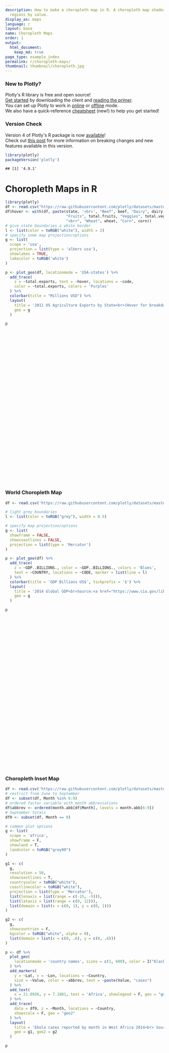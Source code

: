 ```yaml
---
description: How to make a choropleth map in R. A choropleth map shades geographic
  regions by value.
display_as: maps
language: r
layout: base
name: Choropleth Maps
order: 1
output:
  html_document:
    keep_md: true
page_type: example_index
permalink: r/choropleth-maps/
thumbnail: thumbnail/choropleth.jpg
---
```



### New to Plotly?

Plotly's R library is free and open source!<br>
[Get started](https://plot.ly/r/getting-started/) by downloading the client and [reading the primer](https://plot.ly/r/getting-started/).<br>
You can set up Plotly to work in [online](https://plot.ly/r/getting-started/#hosting-graphs-in-your-online-plotly-account) or [offline](https://plot.ly/r/offline/) mode.<br>
We also have a quick-reference [cheatsheet](https://images.plot.ly/plotly-documentation/images/r_cheat_sheet.pdf) (new!) to help you get started!

### Version Check

Version 4 of Plotly's R package is now [available](https://plot.ly/r/getting-started/#installation)!<br>
Check out [this post](http://moderndata.plot.ly/upgrading-to-plotly-4-0-and-above/) for more information on breaking changes and new features available in this version.

```r
library(plotly)
packageVersion('plotly')
```

```
## [1] '4.9.1'
```

# Choropleth Maps in R

```r
library(plotly)
df <- read.csv("https://raw.githubusercontent.com/plotly/datasets/master/2011_us_ag_exports.csv")
df$hover <- with(df, paste(state, '<br>', "Beef", beef, "Dairy", dairy, "<br>",
                           "Fruits", total.fruits, "Veggies", total.veggies,
                           "<br>", "Wheat", wheat, "Corn", corn))
# give state boundaries a white border
l <- list(color = toRGB("white"), width = 2)
# specify some map projection/options
g <- list(
  scope = 'usa',
  projection = list(type = 'albers usa'),
  showlakes = TRUE,
  lakecolor = toRGB('white')
)

p <- plot_geo(df, locationmode = 'USA-states') %>%
  add_trace(
    z = ~total.exports, text = ~hover, locations = ~code,
    color = ~total.exports, colors = 'Purples'
  ) %>%
  colorbar(title = "Millions USD") %>%
  layout(
    title = '2011 US Agriculture Exports by State<br>(Hover for breakdown)',
    geo = g
  )

p
```

<div id="htmlwidget-4cb33e378d776ffa10d1" style="width:672px;height:480px;" class="plotly html-widget"></div>
<script type="application/json" data-for="htmlwidget-4cb33e378d776ffa10d1">{"x":{"visdat":{"13652ec9bf85":["function () ","plotlyVisDat"]},"cur_data":"13652ec9bf85","attrs":{"13652ec9bf85":{"locationmode":"USA-states","alpha_stroke":1,"sizes":[10,100],"spans":[1,20],"z":{},"text":{},"locations":{},"color":{},"colors":"Purples","inherit":true}},"layout":{"margin":{"b":40,"l":60,"t":25,"r":10},"mapType":"geo","scene":{"zaxis":{"title":"total.exports"}},"geo":{"domain":{"x":[0,1],"y":[0,1]},"scope":"usa","projection":{"type":"albers usa"},"showlakes":true,"lakecolor":"rgba(255,255,255,1)"},"hovermode":"closest","showlegend":false,"legend":{"yanchor":"top","y":0.5},"title":"2011 US Agriculture Exports by State<br>(Hover for breakdown)"},"source":"A","config":{"showSendToCloud":false},"data":[{"colorbar":{"title":"Millions USD","ticklen":2,"len":0.5,"lenmode":"fraction","y":1,"yanchor":"top"},"colorscale":[["0","rgba(252,251,253,1)"],["0.0416666666666667","rgba(248,246,250,1)"],["0.0833333333333333","rgba(243,242,248,1)"],["0.125","rgba(239,237,245,1)"],["0.166666666666667","rgba(232,231,242,1)"],["0.208333333333333","rgba(225,224,238,1)"],["0.25","rgba(218,218,235,1)"],["0.291666666666667","rgba(208,208,230,1)"],["0.333333333333333","rgba(198,199,225,1)"],["0.375","rgba(188,189,220,1)"],["0.416666666666667","rgba(178,177,213,1)"],["0.458333333333333","rgba(168,166,207,1)"],["0.5","rgba(158,154,200,1)"],["0.541666666666667","rgba(148,144,195,1)"],["0.583333333333333","rgba(138,135,191,1)"],["0.625","rgba(128,125,186,1)"],["0.666666666666667","rgba(121,110,178,1)"],["0.708333333333333","rgba(114,96,171,1)"],["0.75","rgba(106,81,163,1)"],["0.791666666666667","rgba(99,67,156,1)"],["0.833333333333333","rgba(92,54,150,1)"],["0.875","rgba(84,39,143,1)"],["0.916666666666667","rgba(77,28,137,1)"],["0.958333333333333","rgba(70,16,131,1)"],["1","rgba(63,0,125,1)"]],"showscale":true,"locationmode":"USA-states","z":[1390.63,13.31,1463.17,3586.02,16472.88,1851.33,259.62,282.19,3764.09,2860.84,401.84,2078.89,8709.48,5050.23,11273.76,4589.01,1889.15,1914.23,278.37,692.75,248.65,3164.16,7192.33,2170.8,3933.42,1718,7114.13,139.89,73.06,500.4,751.58,1488.9,3806.05,3761.96,3979.79,1646.41,1794.57,1969.87,31.59,929.93,3770.19,1535.13,6648.22,453.39,180.14,1146.48,3894.81,138.89,3090.23,349.69],"text":["Alabama <br> Beef 34.4 Dairy 4.06 <br> Fruits 25.11 Veggies 14.33 <br> Wheat 70 Corn 34.9","Alaska <br> Beef 0.2 Dairy 0.19 <br> Fruits 0 Veggies 1.56 <br> Wheat 0 Corn 0","Arizona <br> Beef 71.3 Dairy 105.48 <br> Fruits 60.27 Veggies 386.91 <br> Wheat 48.7 Corn 7.3","Arkansas <br> Beef 53.2 Dairy 3.53 <br> Fruits 6.88 Veggies 11.45 <br> Wheat 114.5 Corn 69.5","California <br> Beef 228.7 Dairy 929.95 <br> Fruits 8736.4 Veggies 2106.79 <br> Wheat 249.3 Corn 34.6","Colorado <br> Beef 261.4 Dairy 71.94 <br> Fruits 17.99 Veggies 118.27 <br> Wheat 400.5 Corn 183.2","Connecticut <br> Beef 1.1 Dairy 9.49 <br> Fruits 13.1 Veggies 11.16 <br> Wheat 0 Corn 0","Delaware <br> Beef 0.4 Dairy 2.3 <br> Fruits 1.53 Veggies 20.03 <br> Wheat 22.9 Corn 26.9","Florida <br> Beef 42.6 Dairy 66.31 <br> Fruits 1371.36 Veggies 450.86 <br> Wheat 1.8 Corn 3.5","Georgia <br> Beef 31 Dairy 38.38 <br> Fruits 233.51 Veggies 154.77 <br> Wheat 65.4 Corn 57.8","Hawaii <br> Beef 4 Dairy 1.16 <br> Fruits 55.51 Veggies 24.83 <br> Wheat 0 Corn 0","Idaho <br> Beef 119.8 Dairy 294.6 <br> Fruits 21.64 Veggies 319.19 <br> Wheat 568.2 Corn 24","Illinois <br> Beef 53.7 Dairy 45.82 <br> Fruits 12.53 Veggies 39.95 <br> Wheat 223.8 Corn 2228.5","Indiana <br> Beef 21.9 Dairy 89.7 <br> Fruits 12.98 Veggies 37.89 <br> Wheat 114 Corn 1123.2","Iowa <br> Beef 289.8 Dairy 107 <br> Fruits 3.24 Veggies 7.1 <br> Wheat 3.1 Corn 2529.8","Kansas <br> Beef 659.3 Dairy 65.45 <br> Fruits 3.11 Veggies 9.32 <br> Wheat 1426.5 Corn 457.3","Kentucky <br> Beef 54.8 Dairy 28.27 <br> Fruits 6.6 Veggies 0 <br> Wheat 149.3 Corn 179.1","Louisiana <br> Beef 19.8 Dairy 6.02 <br> Fruits 17.83 Veggies 17.25 <br> Wheat 78.7 Corn 91.4","Maine <br> Beef 1.4 Dairy 16.18 <br> Fruits 52.01 Veggies 62.9 <br> Wheat 0 Corn 0","Maryland <br> Beef 5.6 Dairy 24.81 <br> Fruits 12.9 Veggies 20.43 <br> Wheat 55.8 Corn 54.1","Massachusetts <br> Beef 0.6 Dairy 5.81 <br> Fruits 80.83 Veggies 21.13 <br> Wheat 0 Corn 0","Michigan <br> Beef 37.7 Dairy 214.82 <br> Fruits 257.69 Veggies 189.96 <br> Wheat 247 Corn 381.5","Minnesota <br> Beef 112.3 Dairy 218.05 <br> Fruits 7.91 Veggies 120.37 <br> Wheat 538.1 Corn 1264.3","Mississippi <br> Beef 12.8 Dairy 5.45 <br> Fruits 17.04 Veggies 27.87 <br> Wheat 102.2 Corn 110","Missouri <br> Beef 137.2 Dairy 34.26 <br> Fruits 13.18 Veggies 17.9 <br> Wheat 161.7 Corn 428.8","Montana <br> Beef 105 Dairy 6.82 <br> Fruits 3.3 Veggies 45.27 <br> Wheat 1198.1 Corn 5.4","Nebraska <br> Beef 762.2 Dairy 30.07 <br> Fruits 2.16 Veggies 53.5 <br> Wheat 292.3 Corn 1735.9","Nevada <br> Beef 21.8 Dairy 16.57 <br> Fruits 1.19 Veggies 27.93 <br> Wheat 5.4 Corn 0","New Hampshire <br> Beef 0.6 Dairy 7.46 <br> Fruits 7.98 Veggies 4.5 <br> Wheat 0 Corn 0","New Jersey <br> Beef 0.8 Dairy 3.37 <br> Fruits 109.45 Veggies 56.54 <br> Wheat 6.7 Corn 10.1","New Mexico <br> Beef 117.2 Dairy 191.01 <br> Fruits 101.9 Veggies 43.88 <br> Wheat 13.9 Corn 11.2","New York <br> Beef 22.2 Dairy 331.8 <br> Fruits 202.56 Veggies 143.37 <br> Wheat 29.9 Corn 106.1","North Carolina <br> Beef 24.8 Dairy 24.9 <br> Fruits 74.47 Veggies 150.45 <br> Wheat 200.3 Corn 92.2","North Dakota <br> Beef 78.5 Dairy 8.14 <br> Fruits 0.25 Veggies 130.79 <br> Wheat 1664.5 Corn 236.1","Ohio <br> Beef 36.2 Dairy 134.57 <br> Fruits 27.21 Veggies 53.53 <br> Wheat 207.4 Corn 535.1","Oklahoma <br> Beef 337.6 Dairy 24.35 <br> Fruits 9.24 Veggies 8.9 <br> Wheat 324.8 Corn 27.5","Oregon <br> Beef 58.8 Dairy 63.66 <br> Fruits 315.04 Veggies 126.5 <br> Wheat 320.3 Corn 11.7","Pennsylvania <br> Beef 50.9 Dairy 280.87 <br> Fruits 89.48 Veggies 38.26 <br> Wheat 41 Corn 112.1","Rhode Island <br> Beef 0.1 Dairy 0.52 <br> Fruits 2.83 Veggies 3.02 <br> Wheat 0 Corn 0","South Carolina <br> Beef 15.2 Dairy 7.62 <br> Fruits 53.45 Veggies 42.66 <br> Wheat 55.3 Corn 32.1","South Dakota <br> Beef 193.5 Dairy 46.77 <br> Fruits 0.8 Veggies 4.06 <br> Wheat 704.5 Corn 643.6","Tennessee <br> Beef 51.1 Dairy 21.18 <br> Fruits 6.23 Veggies 24.67 <br> Wheat 100 Corn 88.8","Texas <br> Beef 961 Dairy 240.55 <br> Fruits 99.9 Veggies 115.23 <br> Wheat 309.7 Corn 167.2","Utah <br> Beef 27.9 Dairy 48.6 <br> Fruits 12.34 Veggies 6.6 <br> Wheat 42.8 Corn 5.3","Vermont <br> Beef 6.2 Dairy 65.98 <br> Fruits 8.01 Veggies 4.05 <br> Wheat 0 Corn 0","Virginia <br> Beef 39.5 Dairy 47.85 <br> Fruits 36.48 Veggies 27.25 <br> Wheat 77.5 Corn 39.5","Washington <br> Beef 59.2 Dairy 154.18 <br> Fruits 1738.57 Veggies 363.79 <br> Wheat 786.3 Corn 29.5","West Virginia <br> Beef 12 Dairy 3.9 <br> Fruits 11.54 Veggies 0 <br> Wheat 1.6 Corn 3.5","Wisconsin <br> Beef 107.3 Dairy 633.6 <br> Fruits 133.8 Veggies 148.99 <br> Wheat 96.7 Corn 460.5","Wyoming <br> Beef 75.1 Dairy 2.89 <br> Fruits 0.17 Veggies 10.23 <br> Wheat 20.7 Corn 9"],"locations":["AL","AK","AZ","AR","CA","CO","CT","DE","FL","GA","HI","ID","IL","IN","IA","KS","KY","LA","ME","MD","MA","MI","MN","MS","MO","MT","NE","NV","NH","NJ","NM","NY","NC","ND","OH","OK","OR","PA","RI","SC","SD","TN","TX","UT","VT","VA","WA","WV","WI","WY"],"type":"choropleth","marker":{"line":{"colorbar":{"title":"","ticklen":2},"cmin":13.31,"cmax":16472.88,"colorscale":[["0","rgba(252,251,253,1)"],["0.0416666666666667","rgba(248,246,250,1)"],["0.0833333333333333","rgba(243,242,248,1)"],["0.125","rgba(239,237,245,1)"],["0.166666666666667","rgba(232,231,242,1)"],["0.208333333333333","rgba(225,224,238,1)"],["0.25","rgba(218,218,235,1)"],["0.291666666666667","rgba(208,208,230,1)"],["0.333333333333333","rgba(198,199,225,1)"],["0.375","rgba(188,189,220,1)"],["0.416666666666667","rgba(178,177,213,1)"],["0.458333333333333","rgba(168,166,207,1)"],["0.5","rgba(158,154,200,1)"],["0.541666666666667","rgba(148,144,195,1)"],["0.583333333333333","rgba(138,135,191,1)"],["0.625","rgba(128,125,186,1)"],["0.666666666666667","rgba(121,110,178,1)"],["0.708333333333333","rgba(114,96,171,1)"],["0.75","rgba(106,81,163,1)"],["0.791666666666667","rgba(99,67,156,1)"],["0.833333333333333","rgba(92,54,150,1)"],["0.875","rgba(84,39,143,1)"],["0.916666666666667","rgba(77,28,137,1)"],["0.958333333333333","rgba(70,16,131,1)"],["1","rgba(63,0,125,1)"]],"showscale":false,"color":[1390.63,13.31,1463.17,3586.02,16472.88,1851.33,259.62,282.19,3764.09,2860.84,401.84,2078.89,8709.48,5050.23,11273.76,4589.01,1889.15,1914.23,278.37,692.75,248.65,3164.16,7192.33,2170.8,3933.42,1718,7114.13,139.89,73.06,500.4,751.58,1488.9,3806.05,3761.96,3979.79,1646.41,1794.57,1969.87,31.59,929.93,3770.19,1535.13,6648.22,453.39,180.14,1146.48,3894.81,138.89,3090.23,349.69]}},"geo":"geo","frame":null}],"highlight":{"on":"plotly_click","persistent":false,"dynamic":false,"selectize":false,"opacityDim":0.2,"selected":{"opacity":1},"debounce":0},"shinyEvents":["plotly_hover","plotly_click","plotly_selected","plotly_relayout","plotly_brushed","plotly_brushing","plotly_clickannotation","plotly_doubleclick","plotly_deselect","plotly_afterplot","plotly_sunburstclick"],"base_url":"https://plot.ly"},"evals":[],"jsHooks":[]}</script>


### World Choropleth Map


```r
df <- read.csv('https://raw.githubusercontent.com/plotly/datasets/master/2014_world_gdp_with_codes.csv')

# light grey boundaries
l <- list(color = toRGB("grey"), width = 0.5)

# specify map projection/options
g <- list(
  showframe = FALSE,
  showcoastlines = FALSE,
  projection = list(type = 'Mercator')
)

p <- plot_geo(df) %>%
  add_trace(
    z = ~GDP..BILLIONS., color = ~GDP..BILLIONS., colors = 'Blues',
    text = ~COUNTRY, locations = ~CODE, marker = list(line = l)
  ) %>%
  colorbar(title = 'GDP Billions US$', tickprefix = '$') %>%
  layout(
    title = '2014 Global GDP<br>Source:<a href="https://www.cia.gov/library/publications/the-world-factbook/fields/2195.html">CIA World Factbook</a>',
    geo = g
  )

p
```

<div id="htmlwidget-4e573d8f55eabaa343f7" style="width:672px;height:480px;" class="plotly html-widget"></div>
<script type="application/json" data-for="htmlwidget-4e573d8f55eabaa343f7">{"x":{"visdat":{"136549ee424d":["function () ","plotlyVisDat"]},"cur_data":"136549ee424d","attrs":{"136549ee424d":{"alpha_stroke":1,"sizes":[10,100],"spans":[1,20],"z":{},"color":{},"colors":"Blues","text":{},"locations":{},"marker":{"line":{"color":"rgba(190,190,190,1)","width":0.5}},"inherit":true}},"layout":{"margin":{"b":40,"l":60,"t":25,"r":10},"mapType":"geo","scene":{"zaxis":{"title":"GDP..BILLIONS."}},"geo":{"domain":{"x":[0,1],"y":[0,1]},"showframe":false,"showcoastlines":false,"projection":{"type":"Mercator"}},"hovermode":"closest","showlegend":false,"legend":{"yanchor":"top","y":0.5},"title":"2014 Global GDP<br>Source:<a href=\"https://www.cia.gov/library/publications/the-world-factbook/fields/2195.html\">CIA World Factbook<\/a>"},"source":"A","config":{"showSendToCloud":false},"data":[{"colorbar":{"title":"GDP Billions US$","ticklen":2,"len":0.5,"lenmode":"fraction","y":1,"yanchor":"top","tickprefix":"$"},"colorscale":[["0","rgba(247,251,255,1)"],["0.0416666666666667","rgba(239,246,252,1)"],["0.0833333333333333","rgba(230,240,250,1)"],["0.125","rgba(222,235,247,1)"],["0.166666666666667","rgba(214,230,244,1)"],["0.208333333333333","rgba(206,224,242,1)"],["0.25","rgba(198,219,239,1)"],["0.291666666666667","rgba(185,213,234,1)"],["0.333333333333333","rgba(172,208,230,1)"],["0.375","rgba(158,202,225,1)"],["0.416666666666667","rgba(142,193,221,1)"],["0.458333333333333","rgba(125,183,218,1)"],["0.5","rgba(107,174,214,1)"],["0.541666666666667","rgba(94,165,209,1)"],["0.583333333333333","rgba(81,155,203,1)"],["0.625","rgba(66,146,198,1)"],["0.666666666666667","rgba(57,135,192,1)"],["0.708333333333333","rgba(46,124,187,1)"],["0.75","rgba(33,113,181,1)"],["0.791666666666667","rgba(27,102,173,1)"],["0.833333333333333","rgba(19,91,164,1)"],["0.875","rgba(8,81,156,1)"],["0.916666666666667","rgba(9,70,139,1)"],["0.958333333333333","rgba(9,59,123,1)"],["1","rgba(8,48,107,1)"]],"showscale":true,"z":[21.71,13.4,227.8,0.75,4.8,131.4,0.18,1.24,536.2,10.88,2.52,1483,436.1,77.91,8.65,34.05,186.6,4.28,75.25,527.8,1.67,9.24,5.2,2.09,34.08,19.55,16.3,2244,1.1,17.43,55.08,13.38,65.29,3.04,1.98,16.9,32.16,1794,2.25,1.73,15.84,264.1,10360,400.1,0.72,32.67,14.11,0.18,50.46,33.96,57.18,77.15,5.6,21.34,205.6,347.2,1.58,0.51,64.05,100.5,284.9,25.14,15.4,3.87,26.36,49.86,0.16,2.32,4.17,276.3,2902,7.15,20.68,0.92,16.13,3820,35.48,1.85,246.4,2.16,0.84,4.6,58.3,2.74,1.04,6.77,3.14,8.92,19.37,292.7,129.7,16.2,2048,856.1,402.7,232.2,245.8,4.08,305,2129,13.92,4770,5.77,36.55,225.6,62.72,0.16,28,1410,5.99,179.3,7.65,11.71,32.82,47.5,2.46,2.07,49.34,5.11,48.72,63.93,51.68,10.92,11.19,4.41,336.9,2.41,12.04,10.57,0.18,4.29,12.72,1296,0.34,7.74,6.06,11.73,4.66,112.6,16.59,13.11,19.64,880.4,11.1,201,11.85,594.3,8.29,0.01,1.23,511.6,80.54,237.5,0.65,44.69,16.1,31.3,208.2,284.6,552.2,228.2,93.52,212,199,2057,8,0.81,1.35,0.56,0.22,0.75,0.83,1.86,0.36,777.9,15.88,42.65,1.47,5.41,307.9,304.1,99.75,49.93,1.16,2.37,341.2,11.89,1400,71.57,70.03,5.27,3.84,559.1,679,64.7,529.5,9.16,36.62,373.8,4.51,4.84,0.49,29.63,49.12,813.3,43.5,0.04,26.09,134.9,416.4,2848,17420,55.6,63.08,0.82,209.2,187.8,5.08,6.64,45.45,25.61,13.74],"text":["Afghanistan","Albania","Algeria","American Samoa","Andorra","Angola","Anguilla","Antigua and Barbuda","Argentina","Armenia","Aruba","Australia","Austria","Azerbaijan","Bahamas, The","Bahrain","Bangladesh","Barbados","Belarus","Belgium","Belize","Benin","Bermuda","Bhutan","Bolivia","Bosnia and Herzegovina","Botswana","Brazil","British Virgin Islands","Brunei","Bulgaria","Burkina Faso","Burma","Burundi","Cabo Verde","Cambodia","Cameroon","Canada","Cayman Islands","Central African Republic","Chad","Chile","China","Colombia","Comoros","Congo, Democratic Republic of the","Congo, Republic of the","Cook Islands","Costa Rica","Cote d'Ivoire","Croatia","Cuba","Curacao","Cyprus","Czech Republic","Denmark","Djibouti","Dominica","Dominican Republic","Ecuador","Egypt","El Salvador","Equatorial Guinea","Eritrea","Estonia","Ethiopia","Falkland Islands (Islas Malvinas)","Faroe Islands","Fiji","Finland","France","French Polynesia","Gabon","Gambia, The","Georgia","Germany","Ghana","Gibraltar","Greece","Greenland","Grenada","Guam","Guatemala","Guernsey","Guinea-Bissau","Guinea","Guyana","Haiti","Honduras","Hong Kong","Hungary","Iceland","India","Indonesia","Iran","Iraq","Ireland","Isle of Man","Israel","Italy","Jamaica","Japan","Jersey","Jordan","Kazakhstan","Kenya","Kiribati","Korea, North","Korea, South","Kosovo","Kuwait","Kyrgyzstan","Laos","Latvia","Lebanon","Lesotho","Liberia","Libya","Liechtenstein","Lithuania","Luxembourg","Macau","Macedonia","Madagascar","Malawi","Malaysia","Maldives","Mali","Malta","Marshall Islands","Mauritania","Mauritius","Mexico","Micronesia, Federated States of","Moldova","Monaco","Mongolia","Montenegro","Morocco","Mozambique","Namibia","Nepal","Netherlands","New Caledonia","New Zealand","Nicaragua","Nigeria","Niger","Niue","Northern Mariana Islands","Norway","Oman","Pakistan","Palau","Panama","Papua New Guinea","Paraguay","Peru","Philippines","Poland","Portugal","Puerto Rico","Qatar","Romania","Russia","Rwanda","Saint Kitts and Nevis","Saint Lucia","Saint Martin","Saint Pierre and Miquelon","Saint Vincent and the Grenadines","Samoa","San Marino","Sao Tome and Principe","Saudi Arabia","Senegal","Serbia","Seychelles","Sierra Leone","Singapore","Sint Maarten","Slovakia","Slovenia","Solomon Islands","Somalia","South Africa","South Sudan","Spain","Sri Lanka","Sudan","Suriname","Swaziland","Sweden","Switzerland","Syria","Taiwan","Tajikistan","Tanzania","Thailand","Timor-Leste","Togo","Tonga","Trinidad and Tobago","Tunisia","Turkey","Turkmenistan","Tuvalu","Uganda","Ukraine","United Arab Emirates","United Kingdom","United States","Uruguay","Uzbekistan","Vanuatu","Venezuela","Vietnam","Virgin Islands","West Bank","Yemen","Zambia","Zimbabwe"],"locations":["AFG","ALB","DZA","ASM","AND","AGO","AIA","ATG","ARG","ARM","ABW","AUS","AUT","AZE","BHM","BHR","BGD","BRB","BLR","BEL","BLZ","BEN","BMU","BTN","BOL","BIH","BWA","BRA","VGB","BRN","BGR","BFA","MMR","BDI","CPV","KHM","CMR","CAN","CYM","CAF","TCD","CHL","CHN","COL","COM","COD","COG","COK","CRI","CIV","HRV","CUB","CUW","CYP","CZE","DNK","DJI","DMA","DOM","ECU","EGY","SLV","GNQ","ERI","EST","ETH","FLK","FRO","FJI","FIN","FRA","PYF","GAB","GMB","GEO","DEU","GHA","GIB","GRC","GRL","GRD","GUM","GTM","GGY","GNB","GIN","GUY","HTI","HND","HKG","HUN","ISL","IND","IDN","IRN","IRQ","IRL","IMN","ISR","ITA","JAM","JPN","JEY","JOR","KAZ","KEN","KIR","PRK","KOR","KSV","KWT","KGZ","LAO","LVA","LBN","LSO","LBR","LBY","LIE","LTU","LUX","MAC","MKD","MDG","MWI","MYS","MDV","MLI","MLT","MHL","MRT","MUS","MEX","FSM","MDA","MCO","MNG","MNE","MAR","MOZ","NAM","NPL","NLD","NCL","NZL","NIC","NGA","NER","NIU","MNP","NOR","OMN","PAK","PLW","PAN","PNG","PRY","PER","PHL","POL","PRT","PRI","QAT","ROU","RUS","RWA","KNA","LCA","MAF","SPM","VCT","WSM","SMR","STP","SAU","SEN","SRB","SYC","SLE","SGP","SXM","SVK","SVN","SLB","SOM","ZAF","SSD","ESP","LKA","SDN","SUR","SWZ","SWE","CHE","SYR","TWN","TJK","TZA","THA","TLS","TGO","TON","TTO","TUN","TUR","TKM","TUV","UGA","UKR","ARE","GBR","USA","URY","UZB","VUT","VEN","VNM","VGB","WBG","YEM","ZMB","ZWE"],"marker":{"line":{"colorbar":{"title":"","ticklen":2},"cmin":0.01,"cmax":17420,"colorscale":[["0","rgba(247,251,255,1)"],["0.0416666666666667","rgba(239,246,252,1)"],["0.0833333333333333","rgba(230,240,250,1)"],["0.125","rgba(222,235,247,1)"],["0.166666666666667","rgba(214,230,244,1)"],["0.208333333333333","rgba(206,224,242,1)"],["0.25","rgba(198,219,239,1)"],["0.291666666666667","rgba(185,213,234,1)"],["0.333333333333333","rgba(172,208,230,1)"],["0.375","rgba(158,202,225,1)"],["0.416666666666667","rgba(142,193,221,1)"],["0.458333333333333","rgba(125,183,218,1)"],["0.5","rgba(107,174,214,1)"],["0.541666666666667","rgba(94,165,209,1)"],["0.583333333333333","rgba(81,155,203,1)"],["0.625","rgba(66,146,198,1)"],["0.666666666666667","rgba(57,135,192,1)"],["0.708333333333333","rgba(46,124,187,1)"],["0.75","rgba(33,113,181,1)"],["0.791666666666667","rgba(27,102,173,1)"],["0.833333333333333","rgba(19,91,164,1)"],["0.875","rgba(8,81,156,1)"],["0.916666666666667","rgba(9,70,139,1)"],["0.958333333333333","rgba(9,59,123,1)"],["1","rgba(8,48,107,1)"]],"showscale":false,"color":"rgba(190,190,190,1)","width":0.5}},"type":"choropleth","geo":"geo","frame":null}],"highlight":{"on":"plotly_click","persistent":false,"dynamic":false,"selectize":false,"opacityDim":0.2,"selected":{"opacity":1},"debounce":0},"shinyEvents":["plotly_hover","plotly_click","plotly_selected","plotly_relayout","plotly_brushed","plotly_brushing","plotly_clickannotation","plotly_doubleclick","plotly_deselect","plotly_afterplot","plotly_sunburstclick"],"base_url":"https://plot.ly"},"evals":[],"jsHooks":[]}</script>

### Choropleth Inset Map


```r
df <- read.csv('https://raw.githubusercontent.com/plotly/datasets/master/2014_ebola.csv')
# restrict from June to September
df <- subset(df, Month %in% 6:9)
# ordered factor variable with month abbreviations
df$abbrev <- ordered(month.abb[df$Month], levels = month.abb[6:9])
# September totals
df9 <- subset(df, Month == 9)

# common plot options
g <- list(
  scope = 'africa',
  showframe = F,
  showland = T,
  landcolor = toRGB("grey90")
)

g1 <- c(
  g,
  resolution = 50,
  showcoastlines = T,
  countrycolor = toRGB("white"),
  coastlinecolor = toRGB("white"),
  projection = list(type = 'Mercator'),
  list(lonaxis = list(range = c(-15, -5))),
  list(lataxis = list(range = c(0, 12))),
  list(domain = list(x = c(0, 1), y = c(0, 1)))
)

g2 <- c(
  g,
  showcountries = F,
  bgcolor = toRGB("white", alpha = 0),
  list(domain = list(x = c(0, .6), y = c(0, .6)))
)

p <- df %>%
  plot_geo(
    locationmode = 'country names', sizes = c(1, 600), color = I("black")
  ) %>%
  add_markers(
    y = ~Lat, x = ~Lon, locations = ~Country,
    size = ~Value, color = ~abbrev, text = ~paste(Value, "cases")
  ) %>%
  add_text(
    x = 21.0936, y = 7.1881, text = 'Africa', showlegend = F, geo = "geo2"
  ) %>%
  add_trace(
    data = df9, z = ~Month, locations = ~Country,
    showscale = F, geo = "geo2"
  ) %>%
  layout(
    title = 'Ebola cases reported by month in West Africa 2014<br> Source: <a href="https://data.hdx.rwlabs.org/dataset/rowca-ebola-cases">HDX</a>',
    geo = g1, geo2 = g2
  )

p
```

<div id="htmlwidget-2cd0530f5c4adc74f745" style="width:672px;height:480px;" class="plotly html-widget"></div>
<script type="application/json" data-for="htmlwidget-2cd0530f5c4adc74f745">{"x":{"visdat":{"1365302822ff":["function () ","plotlyVisDat"],"13654e3fc7c2":["function () ","data"]},"cur_data":"13654e3fc7c2","attrs":{"1365302822ff":{"locationmode":"country names","color":{},"alpha_stroke":1,"sizes":[1,600],"spans":[1,20],"x":{},"y":{},"type":"scatter","mode":"markers","locations":{},"size":{},"text":{},"inherit":true},"1365302822ff.1":{"locationmode":"country names","color":["black"],"alpha_stroke":1,"sizes":[1,600],"spans":[1,20],"x":21.0936,"y":7.1881,"text":"Africa","type":"scatter","mode":"text","showlegend":false,"geo":"geo2","inherit":true},"13654e3fc7c2":{"locationmode":"country names","color":["black"],"alpha_stroke":1,"sizes":[1,600],"spans":[1,20],"z":{},"locations":{},"showscale":false,"geo":"geo2","inherit":true}},"layout":{"margin":{"b":40,"l":60,"t":25,"r":10},"mapType":"geo","title":"Ebola cases reported by month in West Africa 2014<br> Source: <a href=\"https://data.hdx.rwlabs.org/dataset/rowca-ebola-cases\">HDX<\/a>","geo":{"domain":{"x":[0,1],"y":[0,1]},"scope":"africa","showframe":false,"showland":true,"landcolor":"rgba(229,229,229,1)","resolution":50,"showcoastlines":true,"countrycolor":"rgba(255,255,255,1)","coastlinecolor":"rgba(255,255,255,1)","projection.type":"Mercator","lonaxis":{"range":[-15,-5]},"lataxis":{"range":[0,12]}},"geo2":{"scope":"africa","showframe":false,"showland":true,"landcolor":"rgba(229,229,229,1)","showcountries":false,"bgcolor":"rgba(255,255,255,0)","domain":{"x":[0,0.6],"y":[0,0.6]}},"scene":{"zaxis":{"title":"Month"}},"hovermode":"closest","showlegend":true},"source":"A","config":{"showSendToCloud":false},"data":[{"locationmode":"country names","type":"scattergeo","mode":"markers","locations":["Guinea","Liberia","Senegal","Sierra Leone"],"text":["1022 cases","3362 cases","3 cases","1940 cases"],"name":"Sep","marker":{"color":"rgba(253,231,37,1)","size":[182.963403748884,600,1.35644153525736,346.570068432014],"sizemode":"area","line":{"color":"rgba(253,231,37,1)"}},"textfont":{"color":"rgba(253,231,37,1)","size":[182.963403748884,600,1.35644153525736,346.570068432014]},"line":{"color":"rgba(253,231,37,1)"},"geo":"geo","lat":[9.95,6.43,14.5,8.46],"lon":[-9.7,-9.43,-14.45,-11.78],"frame":null},{"locationmode":"country names","type":"scattergeo","mode":"markers","locations":["Guinea","Liberia","Senegal","Sierra Leone"],"text":["771 cases","1395 cases","1 cases","1216 cases"],"name":"Aug","marker":{"color":"rgba(53,183,121,1)","size":[138.229991074085,249.439750074383,1,217.538232668849],"sizemode":"area","line":{"color":"rgba(53,183,121,1)"}},"textfont":{"color":"rgba(53,183,121,1)","size":[138.229991074085,249.439750074383,1,217.538232668849]},"line":{"color":"rgba(53,183,121,1)"},"geo":"geo","lat":[9.95,6.43,14.5,8.46],"lon":[-9.7,-9.43,-14.45,-11.78],"frame":null},{"locationmode":"country names","type":"scattergeo","mode":"markers","locations":["Guinea","Liberia","Sierra Leone"],"text":["460 cases","329 cases","533 cases"],"name":"Jul","marker":{"color":"rgba(49,104,142,1)","size":[82.803332341565,59.4564117822077,95.8134483784588],"sizemode":"area","line":{"color":"rgba(49,104,142,1)"}},"textfont":{"color":"rgba(49,104,142,1)","size":[82.803332341565,59.4564117822077,95.8134483784588]},"line":{"color":"rgba(49,104,142,1)"},"geo":"geo","lat":[9.95,6.43,8.46],"lon":[-9.7,-9.43,-11.78],"frame":null},{"locationmode":"country names","type":"scattergeo","mode":"markers","locations":["Guinea","Liberia","Sierra Leone"],"text":["413 cases","107 cases","239 cases"],"name":"Jun","marker":{"color":"rgba(68,1,84,1)","size":[74.426956263017,19.8914013686403,43.4165426956263],"sizemode":"area","line":{"color":"rgba(68,1,84,1)"}},"textfont":{"color":"rgba(68,1,84,1)","size":[74.426956263017,19.8914013686403,43.4165426956263]},"line":{"color":"rgba(68,1,84,1)"},"geo":"geo","lat":[9.95,6.43,8.46],"lon":[-9.7,-9.43,-11.78],"frame":null},{"locationmode":"country names","text":"Africa","type":"scattergeo","mode":"text","showlegend":false,"geo":"geo2","marker":{"color":"rgba(0,0,0,1)","line":{"color":"rgba(0,0,0,1)"}},"textfont":{"color":"rgba(0,0,0,1)"},"line":{"color":"rgba(0,0,0,1)"},"lat":[7.1881],"lon":[21.0936],"frame":null},{"locationmode":"country names","z":[9,9,9,9],"locations":["Guinea","Liberia","Senegal","Sierra Leone"],"showscale":false,"geo":"geo2","type":"choropleth","marker":{"color":"rgba(0,0,0,1)","line":{"color":"rgba(0,0,0,1)"}},"frame":null}],"highlight":{"on":"plotly_click","persistent":false,"dynamic":false,"selectize":false,"opacityDim":0.2,"selected":{"opacity":1},"debounce":0},"shinyEvents":["plotly_hover","plotly_click","plotly_selected","plotly_relayout","plotly_brushed","plotly_brushing","plotly_clickannotation","plotly_doubleclick","plotly_deselect","plotly_afterplot","plotly_sunburstclick"],"base_url":"https://plot.ly"},"evals":[],"jsHooks":[]}</script>
